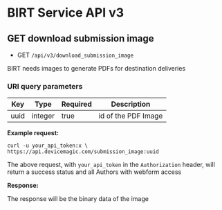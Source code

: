 # BIRT Service API v3


## GET download submission image

* GET `/api/v3/download_submission_image` 

BIRT needs images to generate PDFs for destination deliveries

### URI query parameters

Key | Type |  Required | Description
--- | --- | --- | ---
uuid | integer | true |  id of the PDF Image

**Example request:**

```
curl -u your_api_token:x \
https://api.devicemagic.com/submission_image:uuid
```

The above request, with `your_api_token` in the `Authorization` header, will return a success status and all Authors with webform access

**Response:**

The response will be the binary data of the image

